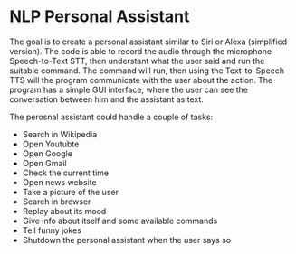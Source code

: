 # NLP Personal Assistant
The goal is to create a personal assistant similar to Siri or Alexa (simplified version).
The code is able to record the audio through the microphone Speech-to-Text STT, then understant what the user said and run the suitable command. The command will run, then using the Text-to-Speech TTS will the program communicate with the user about the action.
The program has a simple GUI interface, where the user can see the conversation between him and the assistant as text.

The perosnal assistant could handle a couple of tasks:

- Search in Wikipedia
- Open Youtubte
- Open Google
- Open Gmail
- Check the current time
- Open news website
- Take a picture of the user
- Search in browser
- Replay about its mood
- Give info about itself and some available commands
- Tell funny jokes
- Shutdown the personal assistant when the user says so
